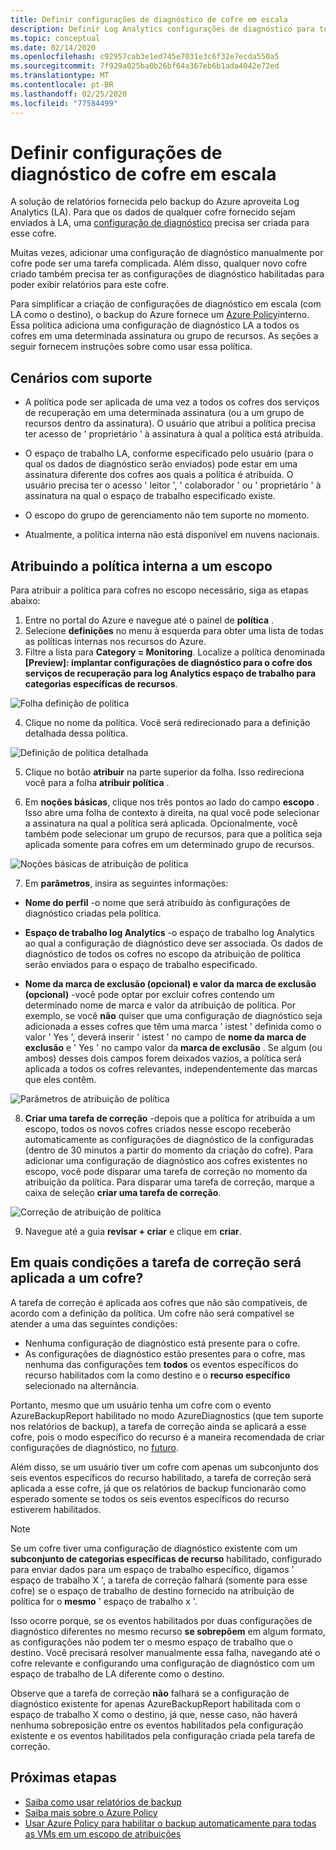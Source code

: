 ```yaml
---
title: Definir configurações de diagnóstico de cofre em escala
description: Definir Log Analytics configurações de diagnóstico para todos os cofres em um determinado escopo usando Azure Policy
ms.topic: conceptual
ms.date: 02/14/2020
ms.openlocfilehash: c92957cab3e1ed745e7031e3c6f32e7ecda550a5
ms.sourcegitcommit: 7f929a025ba0b26bf64a367eb6b1ada4042e72ed
ms.translationtype: MT
ms.contentlocale: pt-BR
ms.lasthandoff: 02/25/2020
ms.locfileid: "77584499"
---
```

# <a name="configure-vault-diagnostics-settings-at-scale"></a>Definir configurações de diagnóstico de cofre em escala

A solução de relatórios fornecida pelo backup do Azure aproveita Log Analytics (LA). Para que os dados de qualquer cofre fornecido sejam enviados à LA, uma [configuração de diagnóstico](https://docs.microsoft.com/azure/backup/backup-azure-diagnostic-events) precisa ser criada para esse cofre.

Muitas vezes, adicionar uma configuração de diagnóstico manualmente por cofre pode ser uma tarefa complicada. Além disso, qualquer novo cofre criado também precisa ter as configurações de diagnóstico habilitadas para poder exibir relatórios para este cofre. 

Para simplificar a criação de configurações de diagnóstico em escala (com LA como o destino), o backup do Azure fornece um [Azure Policy](https://docs.microsoft.com/azure/governance/policy/)interno. Essa política adiciona uma configuração de diagnóstico LA a todos os cofres em uma determinada assinatura ou grupo de recursos. As seções a seguir fornecem instruções sobre como usar essa política.

## <a name="supported-scenarios"></a>Cenários com suporte

* A política pode ser aplicada de uma vez a todos os cofres dos serviços de recuperação em uma determinada assinatura (ou a um grupo de recursos dentro da assinatura). O usuário que atribui a política precisa ter acesso de ' proprietário ' à assinatura à qual a política está atribuída.

* O espaço de trabalho LA, conforme especificado pelo usuário (para o qual os dados de diagnóstico serão enviados) pode estar em uma assinatura diferente dos cofres aos quais a política é atribuída. O usuário precisa ter o acesso ' leitor ', ' colaborador ' ou ' proprietário ' à assinatura na qual o espaço de trabalho especificado existe.

* O escopo do grupo de gerenciamento não tem suporte no momento.

* Atualmente, a política interna não está disponível em nuvens nacionais.

## <a name="assigning-the-built-in-policy-to-a-scope"></a>Atribuindo a política interna a um escopo

Para atribuir a política para cofres no escopo necessário, siga as etapas abaixo:

1. Entre no portal do Azure e navegue até o painel de **política** .
2. Selecione **definições** no menu à esquerda para obter uma lista de todas as políticas internas nos recursos do Azure.
3. Filtre a lista para **Category = Monitoring**. Localize a política denominada **[Preview]: implantar configurações de diagnóstico para o cofre dos serviços de recuperação para log Analytics espaço de trabalho para categorias específicas de recursos**.

![Folha definição de política](./media/backup-azure-policy-configure-diagnostics/policy-definition-blade.png)

4. Clique no nome da política. Você será redirecionado para a definição detalhada dessa política.

![Definição de política detalhada](./media/backup-azure-policy-configure-diagnostics/detailed-policy-definition.png)

5. Clique no botão **atribuir** na parte superior da folha. Isso redireciona você para a folha **atribuir política** .

6. Em **noções básicas**, clique nos três pontos ao lado do campo **escopo** . Isso abre uma folha de contexto à direita, na qual você pode selecionar a assinatura na qual a política será aplicada. Opcionalmente, você também pode selecionar um grupo de recursos, para que a política seja aplicada somente para cofres em um determinado grupo de recursos.

![Noções básicas de atribuição de política](./media/backup-azure-policy-configure-diagnostics/policy-assignment-basics.png)

7. Em **parâmetros**, insira as seguintes informações:

* **Nome do perfil** -o nome que será atribuído às configurações de diagnóstico criadas pela política.
* **Espaço de trabalho log Analytics** -o espaço de trabalho log Analytics ao qual a configuração de diagnóstico deve ser associada. Os dados de diagnóstico de todos os cofres no escopo da atribuição de política serão enviados para o espaço de trabalho especificado.

* **Nome da marca de exclusão (opcional) e valor da marca de exclusão (opcional)** -você pode optar por excluir cofres contendo um determinado nome de marca e valor da atribuição de política. Por exemplo, se você **não** quiser que uma configuração de diagnóstico seja adicionada a esses cofres que têm uma marca ' istest ' definida como o valor ' Yes ', deverá inserir ' istest ' no campo de **nome da marca de exclusão** e ' Yes ' no campo valor da **marca de exclusão** . Se algum (ou ambos) desses dois campos forem deixados vazios, a política será aplicada a todos os cofres relevantes, independentemente das marcas que eles contêm.

![Parâmetros de atribuição de política](./media/backup-azure-policy-configure-diagnostics/policy-assignment-parameters.png)

8. **Criar uma tarefa de correção** -depois que a política for atribuída a um escopo, todos os novos cofres criados nesse escopo receberão automaticamente as configurações de diagnóstico de la configuradas (dentro de 30 minutos a partir do momento da criação do cofre). Para adicionar uma configuração de diagnóstico aos cofres existentes no escopo, você pode disparar uma tarefa de correção no momento da atribuição da política. Para disparar uma tarefa de correção, marque a caixa de seleção **criar uma tarefa de correção**. 

![Correção de atribuição de política](./media/backup-azure-policy-configure-diagnostics/policy-assignment-remediation.png)

9. Navegue até a guia **revisar + criar** e clique em **criar**.

## <a name="under-what-conditions-will-the-remediation-task-apply-to-a-vault"></a>Em quais condições a tarefa de correção será aplicada a um cofre?

A tarefa de correção é aplicada aos cofres que não são compatíveis, de acordo com a definição da política. Um cofre não será compatível se atender a uma das seguintes condições:

* Nenhuma configuração de diagnóstico está presente para o cofre.
* As configurações de diagnóstico estão presentes para o cofre, mas nenhuma das configurações tem **todos** os eventos específicos do recurso habilitados com la como destino e o **recurso específico** selecionado na alternância. 

Portanto, mesmo que um usuário tenha um cofre com o evento AzureBackupReport habilitado no modo AzureDiagnostics (que tem suporte nos relatórios de backup), a tarefa de correção ainda se aplicará a esse cofre, pois o modo específico do recurso é a maneira recomendada de criar configurações de diagnóstico, no [futuro](https://docs.microsoft.com/azure/backup/backup-azure-diagnostic-events#legacy-event).

Além disso, se um usuário tiver um cofre com apenas um subconjunto dos seis eventos específicos do recurso habilitado, a tarefa de correção será aplicada a esse cofre, já que os relatórios de backup funcionarão como esperado somente se todos os seis eventos específicos do recurso estiverem habilitados.

> [!NOTE]
>
> Se um cofre tiver uma configuração de diagnóstico existente com um **subconjunto de categorias específicas de recurso** habilitado, configurado para enviar dados para um espaço de trabalho específico, digamos ' espaço de trabalho X ', a tarefa de correção falhará (somente para esse cofre) se o espaço de trabalho de destino fornecido na atribuição de política for o **mesmo** ' espaço de trabalho x '. 
>
>Isso ocorre porque, se os eventos habilitados por duas configurações de diagnóstico diferentes no mesmo recurso **se sobrepõem** em algum formato, as configurações não podem ter o mesmo espaço de trabalho que o destino. Você precisará resolver manualmente essa falha, navegando até o cofre relevante e configurando uma configuração de diagnóstico com um espaço de trabalho de LA diferente como o destino.
>
> Observe que a tarefa de correção **não** falhará se a configuração de diagnóstico existente for apenas AzureBackupReport habilitada com o espaço de trabalho X como o destino, já que, nesse caso, não haverá nenhuma sobreposição entre os eventos habilitados pela configuração existente e os eventos habilitados pela configuração criada pela tarefa de correção.

## <a name="next-steps"></a>Próximas etapas

* [Saiba como usar relatórios de backup](https://docs.microsoft.com/azure/backup/configure-reports)
* [Saiba mais sobre o Azure Policy](https://docs.microsoft.com/azure/governance/policy/)
* [Usar Azure Policy para habilitar o backup automaticamente para todas as VMs em um escopo de atribuições](https://docs.microsoft.com/azure/backup/backup-azure-auto-enable-backup)
